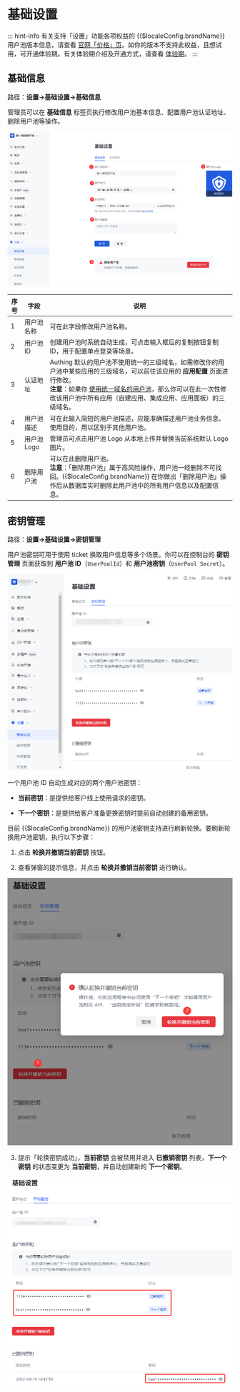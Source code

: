 # 基础设置

<LastUpdated/>

::: hint-info
有关支持「设置」功能各项权益的 {{$localeConfig.brandName}} 用户池版本信息，请查看 [官网「价格」页](https://authing.cn/pricing)。如你的版本不支持此权益，且想试用，可开通体验期。有关体验期介绍及开通方式，请查看 [体验期](/guides/basics/trial/README.md)。
::: 

## 基础信息

路径：**设置->基础设置->基础信息**

管理员可以在 **基础信息** 标签页执行修改用户池基本信息、配置用户池认证地址、删除用户池等操作。

![](./images/basic-config.png)​

|序号|字段|说明|
|----|----|----|
|1|用户池名称|可在此字段修改用户池名称。|
|2|用户池 ID|创建用户池时系统自动生成，可点击输入框后的复制按钮复制 ID，用于配置单点登录等场景。|
|3|认证地址|Authing 默认的用户池不使用统一的三级域名，如需修改你的用户池中某些应用的三级域名，可以前往该应用的 **应用配置** 页面进行修改。</br>**注意**：如果你 [使用统一域名的用户池](/guides/faqs/union-domain.md)，那么你可以在此一次性修改该用户池中所有应用（自建应用、集成应用、应用面板）的三级域名。|
|4|用户池描述|可在此输入简短的用户池描述，应能准确描述用户池业务信息、使用目的，用以区别于其他用户池。|
|5|用户池 Logo|管理员可点击用户池 Logo 从本地上传并替换当前系统默认 Logo 图片。|
|6|删除用户池|可以在此删除用户池。</br>**注意**：「删除用户池」属于高风险操作，用户池一经删除不可找回。{{$localeConfig.brandName}} 在你做出「删除用户池」操作后从数据库实时删除此用户池中的所有用户信息以及配置信息。|

## 密钥管理

路径：**设置->基础设置->密钥管理**

用户池密钥可用于使用 ticket 换取用户信息等多个场景。你可以在控制台的 **密钥管理** 页面获取到 **用户池 ID**（`UserPoolId`）和 **用户池密钥**（`UserPool Secret`）。

![](./images/key-management.png)​

一个用户池 ID 自动生成对应的两个用户池密钥：

* **当前密钥**：是提供给客户线上使用请求的密钥​。

* **下一个密钥**：是提供给客户准备更换密钥时提前自动创建的备用密钥。

目前 {{$localeConfig.brandName}} 的用户池密钥支持进行刷新轮换。要刷新轮换用户池密钥，执行以下步骤：

1. 点击 **轮换并撤销当前密钥** 按钮。

2. 查看弹窗的提示信息，并点击 **轮换并撤销当前密钥** 进行确认。

![](./images/change-userpool-secret.png)​

3. 提示「轮换密钥成功」，**当前密钥** 会被禁用并进入 **已撤销密钥** 列表，**下一个密钥** 的状态变更为 **当前密钥**，并自动创建新的 **下一个密钥**。

![](./images/secret-updated-successfully.png)​